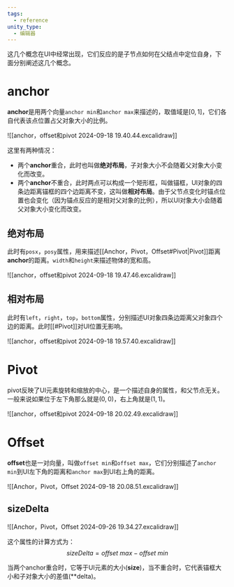 ```yaml
---
tags:
  - reference
unity_type:
  - 编辑器
---
```

这几个概念在UI中经常出现，它们反应的是子节点如何在父结点中定位自身，下面分别阐述这几个概念。

# anchor

**anchor**是用两个向量`anchor min`和`anchor max`来描述的，取值域是$[0, 1]$，它们各自代表该点位置占父对象大小的比例。

![[anchor，offset和pivot 2024-09-18 19.40.44.excalidraw]]

这里有两种情况：

- 两个**anchor**重合，此时也叫做**绝对布局**，子对象大小不会随着父对象大小变化而改变。
- 两个**anchor**不重合，此时两点可以构成一个矩形框，叫做锚框，UI对象的四条边距离锚框的四个边距离不变，这叫做**相对布局**。由于父节点变化时锚点位置也会变化（因为锚点反应的是相对父对象的比例），所以UI对象大小会随着父对象大小变化而改变。

## 绝对布局

此时有`posx`，`posy`属性，用来描述[[Anchor，Pivot，Offset#Pivot|Pivot]]距离**anchor**的距离。`width`和`height`来描述物体的宽和高。

![[anchor，offset和pivot 2024-09-18 19.47.46.excalidraw]]

## 相对布局

此时有`left`，`right`，`top`，`bottom`属性，分别描述UI对象四条边距离父对象四个边的距离。此时[[#Pivot]]对UI位置无影响。

![[anchor，offset和pivot 2024-09-18 19.57.40.excalidraw]]
# Pivot

pivot反映了UI元素旋转和缩放的中心，是一个描述自身的属性，和父节点无关。一般来说如果位于左下角那么就是$(0, 0)$，右上角就是$(1, 1)$。

![[anchor，offset和pivot 2024-09-18 20.02.49.excalidraw]]

# Offset

**offset**也是一对向量，叫做`offset min`和`offset max`，它们分别描述了`anchor min`到UI左下角的距离和`anchor max`到UI右上角的距离。

![[Anchor，Pivot，Offset 2024-09-18 20.08.51.excalidraw]]

## sizeDelta

![[Anchor，Pivot，Offset 2024-09-26 19.34.27.excalidraw]]

这个属性的计算方式为：
$$
sizeDelta = offset \ max - offset \ min
$$

当两个anchor重合时，它等于UI元素的大小(**size**)，当不重合时，它代表锚框大小和子对象大小的差值(**delta)。